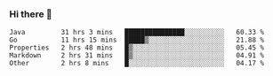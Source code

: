 ### Hi there 👋

<!--
**yeya24/yeya24** is a ✨ _special_ ✨ repository because its `README.md` (this file) appears on your GitHub profile.

Here are some ideas to get you started:

- 🔭 I’m currently working on ...
- 🌱 I’m currently learning ...
- 👯 I’m looking to collaborate on ...
- 🤔 I’m looking for help with ...
- 💬 Ask me about ...
- 📫 How to reach me: ...
- 😄 Pronouns: ...
- ⚡ Fun fact: ...
-->

<!--START_SECTION:waka-->
```text
Java         31 hrs 3 mins   ███████████████░░░░░░░░░░   60.33 % 
Go           11 hrs 15 mins  █████▒░░░░░░░░░░░░░░░░░░░   21.88 % 
Properties   2 hrs 48 mins   █▒░░░░░░░░░░░░░░░░░░░░░░░   05.45 % 
Markdown     2 hrs 31 mins   █▒░░░░░░░░░░░░░░░░░░░░░░░   04.91 % 
Other        2 hrs 8 mins    █░░░░░░░░░░░░░░░░░░░░░░░░   04.17 % 
```
<!--END_SECTION:waka-->
